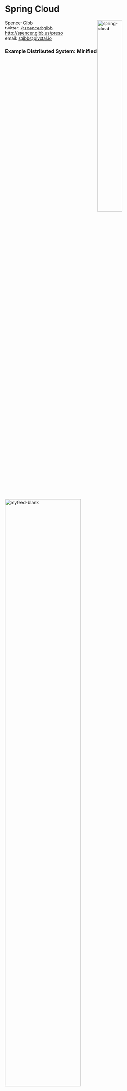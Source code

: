 # Spring Cloud

<style>img[alt=spring-cloud] { width: 40%; float: right; border: 0px solid #fff;}</style>

![spring-cloud](/images/spring-cloud.png)

Spencer Gibb<br>
twitter: [@spencerbgibb](http://twitter.com/spencerbgibb)<br>
http://spencer.gibb.us/preso<br>
email: sgibb@pivotal.io



<!-- .slide: data-background="/images/recipe_spring_framework.jpg" data-background-transition="zoom" -->



<!-- .slide: data-background="/images/recipe_spring_boot.jpg" data-background-transition="zoom" -->



<!-- .slide: data-background="/images/recipe_spring_cloud.jpg" data-background-transition="zoom" -->



### Example Distributed System: Minified

<style>img[alt=myfeed-blank] { width: 70%; }</style>

![myfeed-blank](/images/myfeed_arch_blank.svg)



## Features

* Bootstrap phase <!-- .element: class="fragment" -->
* Distributed configuration <!-- .element: class="fragment" -->
* Service registration and discovery <!-- .element: class="fragment" -->
* Circuit Breaker <!-- .element: class="fragment" -->
* Load balancing <!-- .element: class="fragment" -->
* Routing <!-- .element: class="fragment" -->
* Service-to-service calls <!-- .element: class="fragment" -->
* API Gateway <!-- .element: class="fragment" -->
* Distributed messaging <!-- .element: class="fragment" -->



### Example: Coordination Boiler Plate

<style>img[alt=myfeed-system] { width: 70%; }</style>

![myfeed-system](/images/myfeed_arch_system.svg)



<!-- .slide: data-background="#EE3424" data-background-transition="zoom" -->
## Netflix OSS

<style>img[alt=Netflix_logo] { width: 60%; float: right; }</style>

![Netflix_logo](/images/Netflix_logo.svg)

* Eureka
* Hystrix & Turbine
* Ribbon
* Feign
* Zuul
* Archaius
* ...



### Example: Spring Cloud and Netflix

<style>img[alt=myfeed] { width: 70%; }</style>

![myfeed](/images/myfeed_arch.svg)



## Configuration Server

<style>img[alt=gears] { width: 40%; float: right; }</style>

![gears](/images/gears.svg)

* Pluggable source
* Git implementation
  * Per service repos
* SVN implementation
* Versioned
* Rollback-able
* Configuration client <br>starts in bootstrap phase

<blockquote>DEMO</blockquote> <!-- .element: class="fragment" -->



## Discovery: Eureka

<style>img[alt=eureka] { width: 30%; float: right; }</style>

![eureka](/images/eureka.png)

* Service Registration Server
* Highly Available
* In AWS terms, multi Availability<br>Zone and Region aware

http://techblog.netflix.com/2012/09/eureka.html

<blockquote>DEMO</blockquote> <!-- .element: class="fragment" -->



## Client Side Load-balancing: Ribbon

<style>img[alt=ribbon] { width: 30%; float: right; }</style>

![ribbon](/images/ribbon.png)

* Client side load balancer
* Pluggable
* Round robin, random,<br>weighted response time

http://techblog.netflix.com/2013/01/announcing-ribbon-tying-netflix-mid.html

<blockquote>DEMO</blockquote> <!-- .element: class="fragment" -->



## Declarative Rest Client: Feign

* Pluggable Codecs, Clients and Annotations
* Aims to be simple
* Creates a proxy from a Java interface

<blockquote>DEMO</blockquote> <!-- .element: class="fragment" -->



## Circuit Breaker: Hystrix

<style>img[alt=hystrix-logo] { float: right; }</style>

![hystrix-logo](/images/hystrix-logo.png)

* latency and fault tolerance
* isolates access to other services
* stops cascading failures
* enables resilience
* circuit breaker pattern
* dashboard

http://techblog.netflix.com/2012/11/hystrix.html


## Hystrix

<style>img[alt=hystrix] { width: 92%; }</style>

![hystrix](/images/HystrixGraph.svg)


## Hystrix Fallback

<style>img[alt=hystrix] { width: 92%; }</style>

![hystrix](/images/HystrixFallback.svg)



## Circuit Breaker Metrics

* Via actuator `/metrics`
* Server side event stream `/hystrix.stream`
  * also via rabbitmq
* Dashboard app via `@EnableHystrixDashboard`

<blockquote>DEMO</blockquote> <!-- .element: class="fragment" -->



## Routing: Zuul

<style>img[alt=zuul] { width:30%; float: right; }</style>

![zuul](/images/zuul.png)

* JVM based router and filter
* Similar routing role as httpd,<br>nginx, or CF go router
* Fully programmable rules and filters
* Groovy
* Java
* any JVM language

http://techblog.netflix.com/2013/06/announcing-zuul-edge-service-in-cloud.html


## How Netflix uses Zuul
* Authentication
* Insights
* Stress Testing
* Canary Testing
* Dynamic Routing
* Service Migration
* Load Shedding
* Security
* Static Response handling
* Active/Active traffic management

<blockquote>DEMO</blockquote> <!-- .element: class="fragment" -->



## Spring Cloud Actuator

| Spring Cloud Commons | Spring Cloud Netflix |
|---|---|
| `/env` (POST)       | `/routes` (POST) |
| `/pause` (POST)     |  `/routes` (GET) |
| `/refresh` (POST)   |  `/hystrix.stream/**` (GET) |
| `/restart` (POST)   |  |
| `/resume` (POST)    |  |

<blockquote>DEMO</blockquote> <!-- .element: class="fragment" -->



## Spring Cloud Bus

* Distributed actuator
* `/bus/env` and `/bus/refresh` actuator endpoints
* _uses Spring Cloud Stream!_

<blockquote>DEMO</blockquote> <!-- .element: class="fragment" -->



## No soup for you!

![nojava](/images/nojava.png)


## Spring Cloud Sidecar

<style>img[alt=sidecar] { width: 30%; float: right; }</style>

![sidecar](/images/Vespa_sidecar.png)

* For you non-java apps
* Modeled after Netflix Prana
* Built in zuul proxy

http://techblog.netflix.com/2014/11/prana-sidecar-for-your-netflix-paas.html

<blockquote>DEMO</blockquote> <!-- .element: class="fragment" -->



## Spring Cloud Security

Enable Single Sign On (SSO) with an OAuth2 provider declared in external properties.

```
@EnableOAuth2Sso
```
Enable security using OAuth2 access tokens

```
@EnableOAuth2Resource
```



## Spring Cloud Brixton

Milestones:

* [Spring Cloud](https://github.com/spring-cloud/spring-cloud-consul) [Consul](http://consul.io): Config, Discovery, Bus, Leader Election, Locks
* [Spring Cloud](https://github.com/spring-cloud/spring-cloud-zookeeper) [Zookeeper](http://zookeeper.apache.org): Config, Discovery, Locks, Leader Election
* [Spring Cloud Sleuth](https://github.com/spring-cloud-incubator/spring-cloud-sleuth) distributed tracing

_Previews, experiments or ideas_ (ie: **no guarantees!**)
* [Spring Cloud](https://github.com/spring-cloud-incubator/spring-cloud-etcd) [Etcd](https://github.com/coreos/etcd): Config, Discovery, Locks, Leader Election



## Links

* https://github.com/spring-cloud
* http://spencer.gibb.us/preso/spring-cloud-dcjug-2015.html
* https://github.com/spencergibb/oscon2015
* https://github.com/spring-cloud-samples
* http://blog.spring.io
* Twitter: [@spencerbgibb](http://twitter.com/spencerbgibb), [@david_syer](http://twitter.com/david_syer)
* Email: sgibb@pivotal.io, dsyer@pivotal.io


## Rx Java

<style>img[alt=rx-logo] { width: 15%; float: right; }</style>

![rx-logo](/images/Rx_Logo_M.png)

* Reactive: push vs. pull
* Functional
* Composable
* Return `Observable` from Spring MVC<br>Controller (soon)
* API Gateway combining services


## Rx Java Example
```
public static void hello(String... names) {
    Observable.from(names).subscribe(s -> {
            System.out.println("Hello " + s + "!");
    });
}
```

Sample functions:

* map
* flatMap
* zip
* take
* merge
* 350+ operators!

http://techblog.netflix.com/2013/02/rxjava-netflix-api.html


## Notes

* https://speakerdeck.com/mstine/architecting-for-continuous-delivery-microservices-with-pivotal-cf-and-spring-cloud
* http://www.slideshare.net/ewolff/micro-services-small-is-beautiful
* http://martinfowler.com/articles/microservices.html
* http://davidmorgantini.blogspot.com/2013/08/micro-services-what-are-micro-services.html


## Notes cont.

* Book (Humble and Farley): http://continuousdelivery.com
* http://techblog.netflix.com/2013/08/deploying-netflix-api.html
* [Mikey Cohen Netflix edge architecture, http://goo.gl/M159zi](http://goo.gl/M159zi)
* https://pragprog.com/book/mnee/release-it
* https://github.com/ReactiveX/RxJava
* http://reactivex.io


## Spring Restdocs

* Programatically generated snippets from unit tests!
* Hand write **asciidoc** docs including generated snippets

```
[source,http]
----
HTTP/1.1 200 OK
Content-Type: application/hal+json

{
  "_links" : {
    "users" : {
      "href" : "http://localhost:11070/users{?page,size,sort}",
      "templated" : true
    },
    "profile" : {
      "href" : "http://localhost:11070/alps"
    }
  }
}
----
```
https://github.com/spring-projects/spring-restdocs


## Spring Session

* Generic vendor session abstraction
* Can be used in any environment, not just web

__`@EnableRedisHttpSession`__

http://projects.spring.io/spring-session


## Continuous Delivery

* Microservices lend themselves to continuous delivery.
* You actually *need* continuous delivery to extract maximum value.
* **New:** ALM support in Cloudfoundry from Cloudbees


## Cloudfoundry

* Environment Provisioning
* On-Demand/Automatic Scaling
* Failover/Resilience
* Routing/Front-end Load Balancing
* Monitoring

Deploying services needs to be simple and reproducible

```
$ cf push app.groovy
```

and you don't get much more convenient than that.

(Same argument for other PaaS solutions)


### Micro vs Monolithic... is NOT new

```
From:         kt4@prism.gatech.EDU (Ken Thompson)
Subject:      Re: LINUX is obsolete
Date:         3 Feb 92 23:07:54 GMT
Organization: Georgia Institute of Technology

I would generally agree that microkernels are probably the wave
of the future. However, it is in my opinion easier to implement
a monolithic kernel. It is also easier for it to turn into a
mess in a hurry as it is modified.

Regards, Ken
```

![mono-vs-micro-os](/images/mono-vs-micro-os.svg)


### What's wrong with a monolith?

![monolith](/images/monolith.jpg)
